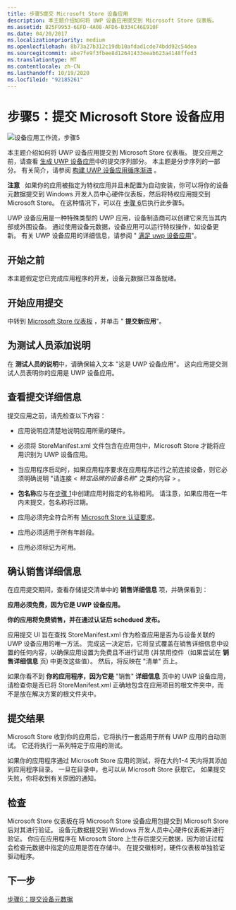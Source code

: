 ```yaml
---
title: 步骤5提交 Microsoft Store 设备应用
description: 本主题介绍如何将 UWP 设备应用提交到 Microsoft Store 仪表板。
ms.assetid: B25F9953-6EFD-4A08-AFD6-B334C46E910F
ms.date: 04/20/2017
ms.localizationpriority: medium
ms.openlocfilehash: 8b73a27b312c19db10afdad1cde74bdd92c54dea
ms.sourcegitcommit: abe7fe9f3fbee8d12641433eeab623a4148ffed3
ms.translationtype: MT
ms.contentlocale: zh-CN
ms.lasthandoff: 10/19/2020
ms.locfileid: "92185261"
---
```

# <a name="step-5-submit-the-microsoft-store-device-app"></a>步骤5：提交 Microsoft Store 设备应用


![设备应用工作流，步骤5](images/5-device-app-workflow.png)

本主题介绍如何将 UWP 设备应用提交到 Microsoft Store 仪表板。 提交应用之前，请查看 [生成 UWP 设备应用](the-workflow.md)中的提交序列部分。 本主题是分步序列的一部分。 有关简介，请参阅 [构建 UWP 设备应用循序渐进](build-a-uwp-device-app-step-by-step.md) 。

**注意**   如果你的应用被指定为特权应用并且未配置为自动安装，你可以将你的设备元数据提交到 Windows 开发人员中心硬件仪表板，然后将特权应用提交到 Microsoft Store。 在这种情况下，可以在 [步骤 6](step-6--submit-device-metadata.md)后执行此步骤5。

 

UWP 设备应用是一种特殊类型的 UWP 应用，设备制造商可以创建它来充当其内部或外围设备。 通过使用设备元数据，设备应用可以运行特权操作，如设备更新。 有关 UWP 设备应用的详细信息，请参阅 " [满足 uwp 设备应用](meet-uwp-device-apps.md)"。

## <a name="span-idbefore_you_beginspanspan-idbefore_you_beginspanspan-idbefore_you_beginspanbefore-you-begin"></a><span id="Before_you_begin"></span><span id="before_you_begin"></span><span id="BEFORE_YOU_BEGIN"></span>开始之前


本主题假定您已完成应用程序的开发，设备元数据已准备就绪。

## <a name="span-idstart_app_submissionspanspan-idstart_app_submissionspanspan-idstart_app_submissionspanstart-app-submission"></a><span id="Start_app_submission"></span><span id="start_app_submission"></span><span id="START_APP_SUBMISSION"></span>开始应用提交


中转到 [Microsoft Store 仪表板](https://go.microsoft.com/fwlink/p/?LinkId=273050) ，并单击 " **提交新应用**"。

## <a name="span-idadd_instructions_for_testersspanspan-idadd_instructions_for_testersspanspan-idadd_instructions_for_testersspanadd-instructions-for-testers"></a><span id="Add_instructions_for_testers"></span><span id="add_instructions_for_testers"></span><span id="ADD_INSTRUCTIONS_FOR_TESTERS"></span>为测试人员添加说明


在 **测试人员的说明**中，请确保输入文本 "这是 UWP 设备应用"。 这向应用提交测试人员表明你的应用是 UWP 设备应用。

## <a name="span-idreview_submission_detailsspanspan-idreview_submission_detailsspanspan-idreview_submission_detailsspanreview-submission-details"></a><span id="Review_submission_details"></span><span id="review_submission_details"></span><span id="REVIEW_SUBMISSION_DETAILS"></span>查看提交详细信息


提交应用之前，请先检查以下内容：

-   应用说明应清楚地说明应用所需的硬件。

-   必须将 StoreManifest.xml 文件包含在应用包中，Microsoft Store 才能将应用识别为 UWP 设备应用。

-   当应用程序启动时，如果应用程序要求在应用程序运行之前连接设备，则它必须明确说明 "请连接 &lt; *特定品牌的设备名称*" 之类的内容 &gt; 。

-   **包名称**应与在[步骤 1](step-1--create-a-uwp-device-app.md)中创建应用时指定的名称相同。 请注意，如果应用在一年内未提交，包名称将过期。

-   应用必须完全符合所有 [Microsoft Store 认证要求](https://docs.microsoft.com/windows/uwp/publish/the-app-certification-process)。

-   应用必须适用于所有年龄段。

-   应用必须标记为可用。

## <a name="span-idconfirm_selling_detailsspanspan-idconfirm_selling_detailsspanspan-idconfirm_selling_detailsspanconfirm-selling-details"></a><span id="Confirm_selling_details"></span><span id="confirm_selling_details"></span><span id="CONFIRM_SELLING_DETAILS"></span>确认销售详细信息


在应用提交期间，查看存储提交清单中的 **销售详细信息** 项，并确保看到：

**应用必须免费，因为它是 UWP 设备应用。**

**你的应用将免费销售，并在通过认证后 schedued 发布。**

应用提交 UI 旨在查找 StoreManifest.xml 作为检查应用是否为与设备关联的 UWP 设备应用的唯一方法。 完成这一决定后，它将显式覆盖在销售详细信息中设置的任何内容，以确保应用设置为免费且不进行试用 (并禁用控件（如果尝试在 **销售详细信息** 页) 中更改这些值）。 然后，将反映在 "清单" 页上。

如果你看不到 **你的应用程序，因为它是** "销售" **详细信息** 页中的 UWP 设备应用，请检查你是否已将 StoreManifest.xml 正确地包含在应用项目的根文件夹中，而不是放在解决方案的根文件夹中。

## <a name="span-idsubmission_resultsspanspan-idsubmission_resultsspanspan-idsubmission_resultsspansubmission-results"></a><span id="Submission_results"></span><span id="submission_results"></span><span id="SUBMISSION_RESULTS"></span>提交结果


Microsoft Store 收到你的应用后，它将执行一套适用于所有 UWP 应用的自动测试。 它还将执行一系列特定于应用的测试。

如果你的应用程序通过 Microsoft Store 应用的测试，将在大约1-4 天内将其添加到应用程序目录。 一旦在目录中，也可以从 Microsoft Store 获取它。 如果提交失败，你将收到有关原因的通知。

## <a name="span-idvalidationspanspan-idvalidationspanspan-idvalidationspanvalidation"></a><span id="Validation"></span><span id="validation"></span><span id="VALIDATION"></span>检查


Microsoft Store 仪表板在将 Microsoft Store 设备应用包提交到 Microsoft Store 后对其进行验证。 设备元数据提交到 Windows 开发人员中心硬件仪表板并进行验证。 你应在应用程序在 Microsoft Store 上生存后提交元数据，因为验证过程会检查元数据中指定的应用是否在存储中。 在提交徽标时，硬件仪表板单独验证驱动程序。

## <a name="span-idnext_stepspanspan-idnext_stepspanspan-idnext_stepspannext-step"></a><span id="Next_step"></span><span id="next_step"></span><span id="NEXT_STEP"></span>下一步


[步骤6：提交设备元数据](step-6--submit-device-metadata.md)

 

 





